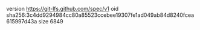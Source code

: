 version https://git-lfs.github.com/spec/v1
oid sha256:3c4dd9294984cc80a85523ccebee19307fe1ad049ab84d8240fcea615997d43a
size 6849
